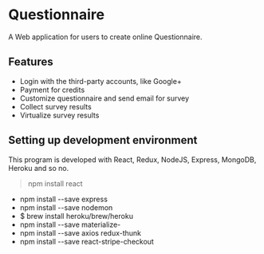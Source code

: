 # Questionnaire
A Web application for users to create online Questionnaire. <br> 

## Features

- Login with the third-party accounts, like Google+
- Payment for credits
- Customize questionnaire and send email for survey
- Collect survey results
- Virtualize survey results

## Setting up development environment

This program is developed with React, Redux, NodeJS, Express, MongoDB, Heroku and so no.

>npm install react
- npm install --save express
- npm install --save nodemon
- $ brew install heroku/brew/heroku
- npm install --save materialize-
- npm install --save axios redux-thunk
- npm install --save react-stripe-checkout

